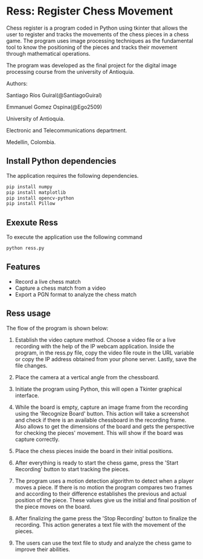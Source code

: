 # Ress: Register Chess Movement

Chess register is a program coded in Python using tkinter that allows the user to register and tracks the movements of the chess pieces in a chess game. The program uses image processing techniques as the fundamental tool to know the positioning of the pieces and tracks their movement through mathematical operations.

The program was developed as the final project for the digital image processing course from the university of Antioquia.

Authors:

Santiago Ríos Guiral(@SantiagoGuiral)

Emmanuel Gomez Ospina(@Ego2509)

University of Antioquia.

Electronic and Telecommunications department.

Medellin, Colombia.


## Install Python dependencies

The application requires the following dependencies.

```sh
pip install numpy
pip install matplotlib
pip install opencv-python
pip install Pillow
```

## Exexute Ress

To execute the application use the following command

```sh
python ress.py
```
## Features

- Record a live chess match
- Capture a chess match from a video
- Export a PGN format to analyze the chess match

## Ress usage
The flow of the program is shown below:

1. Establish the video capture method. Choose a video file or a live recording with the help of the IP webcam application. Inside the program, in the ress.py file, copy the video file route in the URL variable or copy the IP address obtained from your phone server. Lastly, save the file changes.

2. Place the camera at a vertical angle from the chessboard.

3. Initiate the program using Python, this will open a Tkinter graphical interface.

4. While the board is empty, capture an image frame from the recording using the 'Recognize Board' button. This action will take a screenshot and check if there is an available chessboard in the recording frame. Also allows to get the dimensions of the board and gets the perspective for checking the pieces' movement. This will show if the board was capture correctly.

5. Place the chess pieces inside the board in their initial positions.

6. After everything is ready to start the chess game, press the 'Start Recording' button to start tracking the pieces.

7. The program uses a motion detection algorithm to detect when a player moves a piece. If there is no motion the program compares two frames and according to their difference establishes the previous and actual position of the piece. These values give us the initial and final position of the piece moves on the board.

8. After finalizing the game press the  'Stop Recording' button to finalize the recording. This action generates a text file with the movement of the pieces.

9. The users can use the text file to study and analyze the chess game to improve their abilities.
